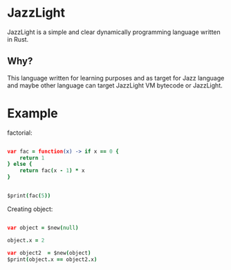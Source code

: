 # JazzLight
JazzLight is a simple and clear dynamically programming language written in Rust.

## Why?
This language written for learning purposes and as target for Jazz language and maybe other language can target JazzLight VM bytecode or JazzLight.



# Example 

factorial:
```coffeescript

var fac = function(x) -> if x == 0 {
    return 1
} else {
    return fac(x - 1) * x
}


$print(fac(5))

```

Creating object:
```coffeescript

var object = $new(null)

object.x = 2

var object2  = $new(object)
$print(object.x == object2.x)

```

